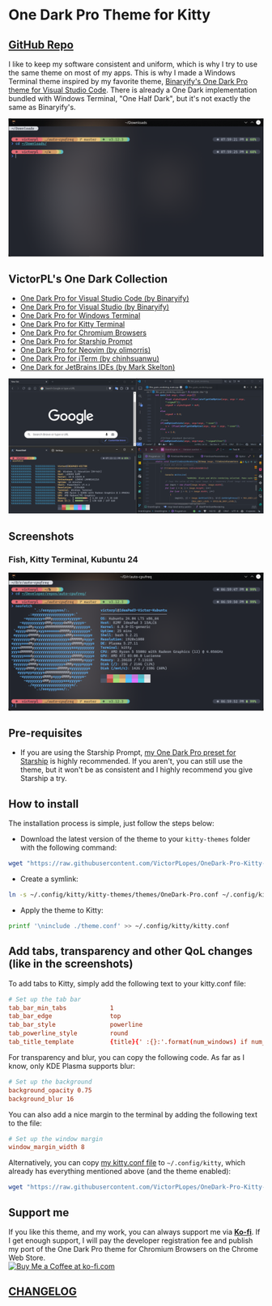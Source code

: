 # One Dark Pro Theme for Kitty

## [GitHub Repo](https://github.com/VictorPLopes/OneDark-Pro-Kitty-Terminal)

I like to keep my software consistent and uniform, which is why I try to use the same theme on most of my apps. This is why I made a Windows Terminal theme inspired by my favorite theme, [Binaryify's One Dark Pro theme for Visual Studio Code](https://github.com/Binaryify/OneDark-Pro). There is already a One Dark implementation bundled with Windows Terminal, "One Half Dark", but it's not exactly the same as Binaryify's.

![Kitty Terminal](./screenshots/one-dark-pro.png)

## VictorPL's One Dark Collection

- [One Dark Pro for Visual Studio Code (by Binaryify)](https://github.com/Binaryify/OneDark-Pro)
- [One Dark Pro for Visual Studio (by Binaryify)](https://marketplace.visualstudio.com/items?itemName=zhuangtongfa.onedarkpro)
- [One Dark Pro for Windows Terminal](https://github.com/VictorPLopes/OneDark-Pro-Windows-Terminal)
- [One Dark Pro for Kitty Terminal](https://github.com/VictorPLopes/OneDark-Pro-Kitty-Terminal)
- [One Dark Pro for Chromium Browsers](https://github.com/VictorPLopes/OneDark-Pro-Chromium)
- [One Dark Pro for Starship Prompt](https://github.com/VictorPLopes/OneDark-Pro-Starship)
- [One Dark Pro for Neovim (by olimorris)](https://github.com/olimorris/onedarkpro.nvim)
- [One Dark Pro for iTerm (by chinhsuanwu)](https://github.com/chinhsuanwu/one-dark-pro-iterm)
- [One Dark for JetBrains IDEs (by Mark Skelton)](https://plugins.jetbrains.com/plugin/11938-one-dark-theme)

![One Dark Pro Collection](./screenshots/one-dark-pro-collection.png)

## Screenshots

### Fish, Kitty Terminal, Kubuntu 24

![Linux](./screenshots/one-dark-pro-kubuntu.png)

## Pre-requisites

- If you are using the Starship Prompt, [my One Dark Pro preset for Starship](https://github.com/VictorPLopes/OneDark-Pro-Starship) is highly recommended. If you aren't, you can still use the theme, but it won't be as consistent and I highly recommend you give Starship a try.

## How to install

The installation process is simple, just follow the steps below:

- Download the latest version of the theme to your `kitty-themes` folder with the following command:

```bash
wget "https://raw.githubusercontent.com/VictorPLopes/OneDark-Pro-Kitty-Terminal/main/kitty-themes/OneDark-Pro.conf" -P ~/.config/kitty/kitty-themes/themes
```

- Create a symlink:

```bash
ln -s ~/.config/kitty/kitty-themes/themes/OneDark-Pro.conf ~/.config/kitty/theme.conf
```

- Apply the theme to Kitty:

```bash
printf '\ninclude ./theme.conf' >> ~/.config/kitty/kitty.conf
```

## Add tabs, transparency and other QoL changes (like in the screenshots)

To add tabs to Kitty, simply add the following text to your kitty.conf file:

```conf
# Set up the tab bar
tab_bar_min_tabs            1
tab_bar_edge                top
tab_bar_style               powerline
tab_powerline_style         round
tab_title_template          {title}{' :{}:'.format(num_windows) if num_windows > 1 else ''}
```

For transparency and blur, you can copy the following code. As far as I know, only KDE Plasma supports blur:

```conf
# Set up the background
background_opacity 0.75
background_blur 16
```

You can also add a nice margin to the terminal by adding the following text to the file:

```conf
# Set up the window margin
window_margin_width 8
```

Alternatively, you can copy [my kitty.conf file](./kitty.conf) to `~/.config/kitty`, which already has everything mentioned above (and the theme enabled):

```bash
wget "https://raw.githubusercontent.com/VictorPLopes/OneDark-Pro-Kitty-Terminal/main/kitty.conf" -P ~/.config/kitty
```

## Support me

If you like this theme, and my work, you can always support me via **[Ko-fi](https://ko-fi.com/victorplopes)**. If I get enough support, I will pay the developer registration fee and publish my port of the One Dark Pro theme for Chromium Browsers on the Chrome Web Store.
</br>
<a href='https://ko-fi.com/S6S7DTZCA' target='_blank'><img height='36' style='border:0px;height:36px;' src='https://storage.ko-fi.com/cdn/kofi2.png?v=3' border='0' alt='Buy Me a Coffee at ko-fi.com' /></a>

## [CHANGELOG](./CHANGELOG.md)
